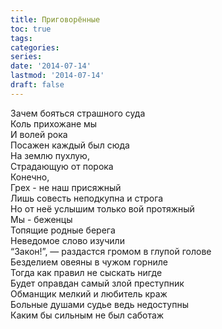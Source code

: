 ```yaml
---
title: Приговорённые
toc: true
tags:
categories:
series:
date: '2014-07-14'
lastmod: '2014-07-14'
draft: false
---
```


<!--more-->

Зачем бояться страшного суда \
Коль прихожане мы \
И волей рока \
Посажен каждый был сюда \
На землю пухлую, \
Страдающую от порока \
Конечно, \
Грех - не наш присяжный \
Лишь совесть неподкупна и строга \
Но от неё услышим только вой протяжный \
Мы - беженцы \
Топящие родные берега \
Неведомое слово изучили \
“Закон!”, — раздастся громом в глупой голове \
Безделием овеяны в чужом горниле \
Тогда как правил не сыскать нигде \
Будет оправдан самый злой преступник \
Обманщик мелкий и любитель краж \
Больные душами судье ведь недоступны \
Каким бы сильным не был саботаж
